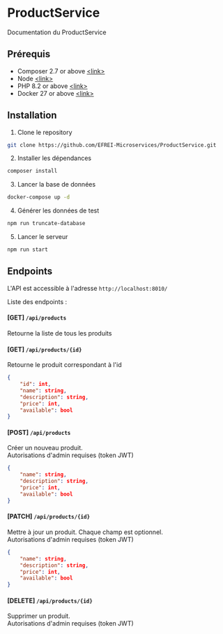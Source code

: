 # ProductService

Documentation du ProductService

## Prérequis
- Composer 2.7 or above [\<link\>](https://getcomposer.org/doc/00-intro.md)
- Node [\<link\>](https://nodejs.org/en/download/)
- PHP 8.2 or above [\<link\>](https://www.php.net/downloads)
- Docker 27 or above [\<link\>](https://docs.docker.com/get-docker/)

## Installation

1. Clone le repository
```bash
git clone https://github.com/EFREI-Microservices/ProductService.git
```
2. Installer les dépendances
```bash
composer install
```

3. Lancer la base de données
```bash
docker-compose up -d
```

4. Générer les données de test
```bash
npm run truncate-database
```

5. Lancer le serveur
```bash
npm run start
```

## Endpoints

L'API est accessible à l'adresse `http://localhost:8010/`  

Liste des endpoints :

#### [GET] `/api/products`
Retourne la liste de tous les produits

#### [GET] `/api/products/{id}`
Retourne le produit correspondant à l'id
```json
{
    "id": int,
    "name": string,
    "description": string,
    "price": int,
    "available": bool
}
```

#### [POST] `/api/products`
Créer un nouveau produit.  
Autorisations d'admin requises (token JWT)
```json
{
    "name": string,
    "description": string,
    "price": int,
    "available": bool
}
```

#### [PATCH] `/api/products/{id}`
Mettre à jour un produit. Chaque champ est optionnel.  
Autorisations d'admin requises (token JWT)
```json
{
    "name": string,
    "description": string,
    "price": int,
    "available": bool
}
```

#### [DELETE] `/api/products/{id}`
Supprimer un produit.  
Autorisations d'admin requises (token JWT)

